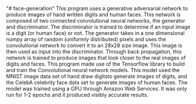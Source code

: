 "# face-generation" 
This program uses a generative adversarial network to produce images of hand written digits and human faces. This network is composed of two connected convolutional neural networks, the generator and discriminator. The discriminator is trained to determine if an input image is a digit (or human face) or not. The generator takes in a one dimensional numpy array of random (uniformly distributed) pixels and uses the convolutional network to convert it to an 28x28 size image. This image is then used as input into the discriminator. Through back propagation, this network is trained to produce images that look closer to the real images of digits and faces. This program made use of the Tensorflow library to build and train the Convolutional neural network models. This model used the MNIST image data set of hand draw digitsto generate images of digits, and the CelebA celebrity face data set to generate images of human faces. The model was trained using a GPU through Amazon Web Services. It was only run for 1-2 epochs and it produced visibly accurate results. 
